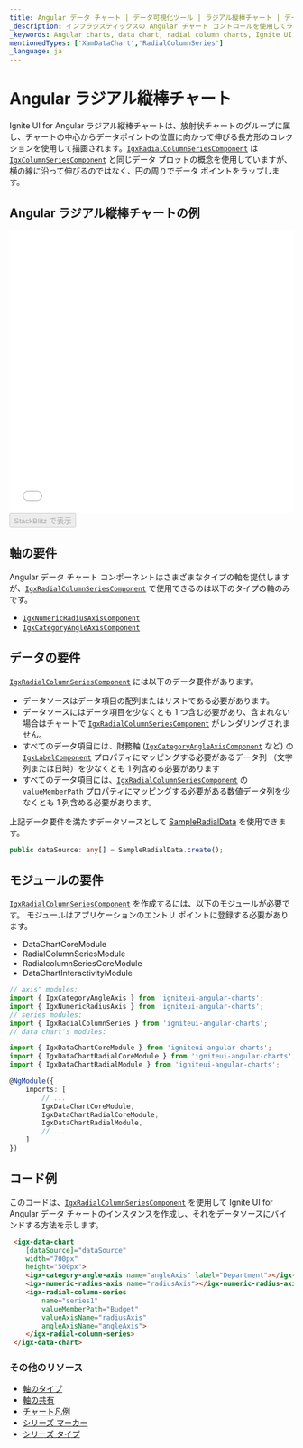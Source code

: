 ```yaml
---
title: Angular データ チャート | データ可視化ツール | ラジアル縦棒チャート | データ バインディング | インフラジスティックス
_description: インフラジスティックスの Angular チャート コントロールを使用してラジアル縦棒チャートを作成します。Ignite UI for Angular グラフ タイプについて説明します。
_keywords: Angular charts, data chart, radial column charts, Ignite UI for Angular, Infragistics, Angular チャート, データ チャート, ラジアル縦棒チャート, インフラジスティックス
mentionedTypes: ['XamDataChart','RadialColumnSeries']
_language: ja
---
```


# Angular ラジアル縦棒チャート

Ignite UI for Angular ラジアル縦棒チャートは、放射状チャートのグループに属し、チャートの中心からデータポイントの位置に向かって伸びる長方形のコレクションを使用して描画されます。[`IgxRadialColumnSeriesComponent`]({environment:dvapibaseurl}/products/ignite-ui-angular/api/docs/typescript/latest/classes/igxradialcolumnseriescomponent.html) は [`IgxColumnSeriesComponent`]({environment:dvapibaseurl}/products/ignite-ui-angular/api/docs/typescript/latest/classes/igxcolumnseriescomponent.html) と同じデータ プロットの概念を使用していますが、横の線に沿って伸びるのではなく、円の周りでデータ ポイントをラップします。

## Angular ラジアル縦棒チャートの例

<div class="sample-container loading" style="height: 500px">
    <iframe id="data-chart-type-radial-series-iframe" src='{environment:dvDemosBaseUrl}/charts/data-chart-type-radial-column-series' width="100%" height="100%" seamless frameBorder="0" onload="onXPlatSampleIframeContentLoaded(this);" alt="Angular ラジアル縦棒チャートの例"></iframe>
</div>
<div>
    <button data-localize="stackblitz" disabled class="stackblitz-btn" data-iframe-id="data-chart-type-radial-series-iframe" data-demos-base-url="{environment:dvDemosBaseUrl}">StackBlitz で表示
    </button>


</div>

<div class="divider--half"></div>

## 軸の要件

Angular データ チャート コンポーネントはさまざまなタイプの軸を提供しますが、[`IgxRadialColumnSeriesComponent`]({environment:dvapibaseurl}/products/ignite-ui-angular/api/docs/typescript/latest/classes/igxradialcolumnseriescomponent.html) で使用できるのは以下のタイプの軸のみです。

-   [`IgxNumericRadiusAxisComponent`]({environment:dvapibaseurl}/products/ignite-ui-angular/api/docs/typescript/latest/classes/igxnumericradiusaxiscomponent.html)
-   [`IgxCategoryAngleAxisComponent`]({environment:dvapibaseurl}/products/ignite-ui-angular/api/docs/typescript/latest/classes/igxcategoryangleaxiscomponent.html)

## データの要件

[`IgxRadialColumnSeriesComponent`]({environment:dvapibaseurl}/products/ignite-ui-angular/api/docs/typescript/latest/classes/igxradialcolumnseriescomponent.html) には以下のデータ要件があります。

-   データソースはデータ項目の配列またはリストである必要があります。
-   データソースにはデータ項目を少なくとも 1 つ含む必要があり、含まれない場合はチャートで [`IgxRadialColumnSeriesComponent`]({environment:dvapibaseurl}/products/ignite-ui-angular/api/docs/typescript/latest/classes/igxradialcolumnseriescomponent.html) がレンダリングされません。
-   すべてのデータ項目には、財務軸 ([`IgxCategoryAngleAxisComponent`]({environment:dvapibaseurl}/products/ignite-ui-angular/api/docs/typescript/latest/classes/igxcategoryangleaxiscomponent.html) など) の [`IgxLabelComponent`]({environment:dvapibaseurl}/products/ignite-ui-angular/api/docs/typescript/latest/classes/igxlabelcomponent.html) プロパティにマッピングする必要があるデータ列 （文字列または日時）を少なくとも 1 列含める必要があります
-   すべてのデータ項目には、[`IgxRadialColumnSeriesComponent`]({environment:dvapibaseurl}/products/ignite-ui-angular/api/docs/typescript/latest/classes/igxradialcolumnseriescomponent.html) の [`valueMemberPath`]({environment:dvapibaseurl}/products/ignite-ui-angular/api/docs/typescript/latest/classes/igxanchoredradialseriescomponent.html#valuememberpath) プロパティにマッピングする必要がある数値データ列を少なくとも 1 列含める必要があります。

上記データ要件を満たすデータソースとして [SampleRadialData](data-chart-data-sources-radial.md) を使用できます。

```ts
public dataSource: any[] = SampleRadialData.create();
```

## モジュールの要件

[`IgxRadialColumnSeriesComponent`]({environment:dvapibaseurl}/products/ignite-ui-angular/api/docs/typescript/latest/classes/igxradialcolumnseriescomponent.html) を作成するには、以下のモジュールが必要です。<!-- Angular, React, WebComponents --> <!-- end: Angular, React, WebComponents --><!-- Blazor -->モジュールはアプリケーションのエントリ ポイントに登録する必要があります。

-   DataChartCoreModule        
-   RadialColumnSeriesModule
-   RadialcolumnSeriesCoreModule      
-   DataChartInteractivityModule
    <!-- end: Blazor -->

```ts
// axis' modules:
import { IgxCategoryAngleAxis } from 'igniteui-angular-charts';
import { IgxNumericRadiusAxis } from 'igniteui-angular-charts';
// series modules:
import { IgxRadialColumnSeries } from 'igniteui-angular-charts';
// data chart's modules:

import { IgxDataChartCoreModule } from 'igniteui-angular-charts';
import { IgxDataChartRadialCoreModule } from 'igniteui-angular-charts';
import { IgxDataChartRadialModule } from 'igniteui-angular-charts';

@NgModule({
    imports: [
        // ...
        IgxDataChartCoreModule,
        IgxDataChartRadialCoreModule,
        IgxDataChartRadialModule,
        // ...
    ]
})
```

## コード例

このコードは、[`IgxRadialColumnSeriesComponent`]({environment:dvapibaseurl}/products/ignite-ui-angular/api/docs/typescript/latest/classes/igxradialcolumnseriescomponent.html) を使用して Ignite UI for Angular データ チャートのインスタンスを作成し、それをデータソースにバインドする方法を示します。

```html
 <igx-data-chart
    [dataSource]="dataSource"
    width="700px"
    height="500px">
    <igx-category-angle-axis name="angleAxis" label="Department"></igx-category-angle-axis>
    <igx-numeric-radius-axis name="radiusAxis"></igx-numeric-radius-axis>
    <igx-radial-column-series
        name="series1"
        valueMemberPath="Budget"
        valueAxisName="radiusAxis"
        angleAxisName="angleAxis">
    </igx-radial-column-series>
 </igx-data-chart>
```

### その他のリソース

-   [軸のタイプ](data-chart-axis-types.md)
-   [軸の共有](data-chart-axis-sharing.md)
-   [チャート凡例](data-chart-legends.md)
-   [シリーズ マーカー](data-chart-series-markers.md)
-   [シリーズ タイプ](data-chart-series-types.md)
